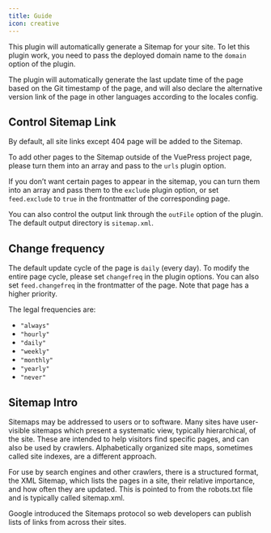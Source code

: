 ```yaml
---
title: Guide
icon: creative
---
```


This plugin will automatically generate a Sitemap for your site. To let this plugin work, you need to pass the deployed domain name to the `domain` option of the plugin.

The plugin will automatically generate the last update time of the page based on the Git timestamp of the page, and will also declare the alternative version link of the page in other languages according to the locales config.

## Control Sitemap Link

By default, all site links except 404 page will be added to the Sitemap.

To add other pages to the Sitemap outside of the VuePress project page, please turn them into an array and pass to the `urls` plugin option.

If you don’t want certain pages to appear in the sitemap, you can turn them into an array and pass them to the `exclude` plugin option, or set `feed.exclude` to `true` in the frontmatter of the corresponding page.

You can also control the output link through the `outFile` option of the plugin. The default output directory is `sitemap.xml`.

## Change frequency

The default update cycle of the page is `daily` (every day). To modify the entire page cycle, please set `changefreq` in the plugin options. You can also set `feed.changefreq` in the frontmatter of the page. Note that page has a higher priority.

The legal frequencies are:

- `"always"`
- `"hourly"`
- `"daily"`
- `"weekly"`
- `"monthly"`
- `"yearly"`
- `"never"`

## Sitemap Intro

Sitemaps may be addressed to users or to software. Many sites have user-visible sitemaps which present a systematic view, typically hierarchical, of the site. These are intended to help visitors find specific pages, and can also be used by crawlers. Alphabetically organized site maps, sometimes called site indexes, are a different approach.

For use by search engines and other crawlers, there is a structured format, the XML Sitemap, which lists the pages in a site, their relative importance, and how often they are updated. This is pointed to from the robots.txt file and is typically called sitemap.xml.

Google introduced the Sitemaps protocol so web developers can publish lists of links from across their sites.
